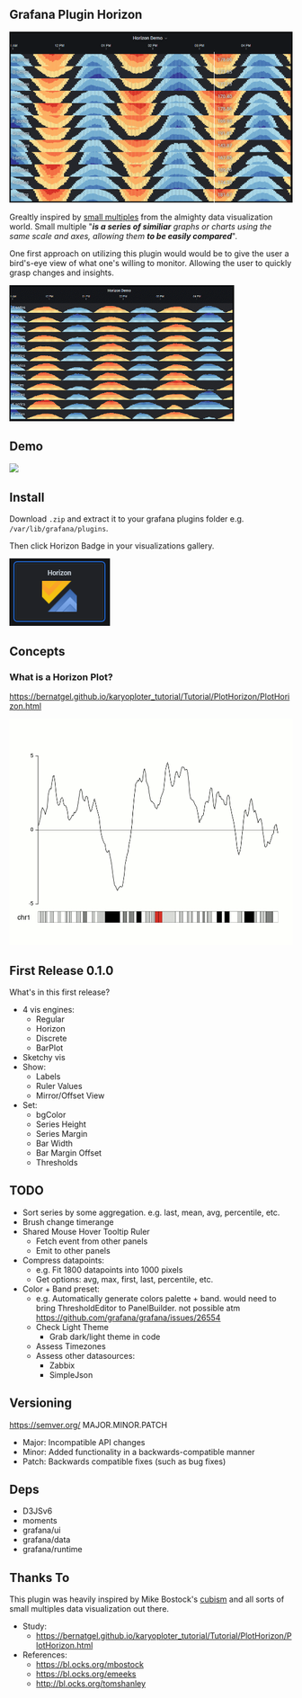 ## Grafana Plugin Horizon

![](./images/cover.png)

Grealtly inspired by [small multiples](https://en.wikipedia.org/wiki/Small_multiple) from the almighty data visualization world. Small multiple "***is a series of similiar** graphs or charts  using the same scale and axes, allowing them **to be easily compared***".

One first approach on utilizing this plugin would would be to give the user a bird's-eye view of what one's willing to monitor. Allowing the user to quickly grasp changes and insights.

![](./images/grafana-horizon-showcase0-480p.gif)

## Demo

![](./images/demo0.gif)

## Install

Download `.zip` and extract it to your grafana plugins folder e.g. `/var/lib/grafana/plugins`.

Then click Horizon Badge in your visualizations gallery.

![](./images/horizon-badge.png)

## Concepts
### What is a Horizon Plot?
https://bernatgel.github.io/karyoploter_tutorial/Tutorial/PlotHorizon/PlotHorizon.html

![](./images/horizon-explain.gif)


## First Release 0.1.0
What's in this first release?
* 4 vis engines:
    * Regular
    * Horizon
    * Discrete
    * BarPlot
* Sketchy vis
* Show:
    * Labels
    * Ruler Values
    * Mirror/Offset View
* Set:
    * bgColor 
    * Series Height
    * Series Margin
    * Bar Width
    * Bar Margin Offset
    * Thresholds

## TODO
* Sort series by some aggregation. e.g. last, mean, avg, percentile, etc.
* Brush change timerange
* Shared Mouse Hover Tooltip Ruler
    * Fetch event from other panels
    * Emit to other panels
* Compress datapoints:
    * e.g. Fit 1800 datapoints into 1000 pixels
    * Get options: avg, max, first, last, percentile, etc.
* Color + Band preset:
    * e.g. Automatically generate colors palette + band.
    would need to bring ThresholdEditor to PanelBuilder. not possible atm https://github.com/grafana/grafana/issues/26554
    * Check Light Theme
        * Grab dark/light theme in code
    * Assess Timezones
    * Assess other datasources:
        * Zabbix
        * SimpleJson 



## Versioning
https://semver.org/
MAJOR.MINOR.PATCH
* Major: Incompatible API changes
* Minor: Added functionality in a backwards-compatible manner
* Patch: Backwards compatible fixes (such as bug fixes)

## Deps
* D3JSv6
* moments
* grafana/ui
* grafana/data
* grafana/runtime

## Thanks To
This plugin was heavily inspired by Mike Bostock's [cubism](https://square.github.io/cubism/) and all sorts of small multiples data visualization out there.
* Study:
    * https://bernatgel.github.io/karyoploter_tutorial/Tutorial/PlotHorizon/PlotHorizon.html
* References:
    * https://bl.ocks.org/mbostock
    * https://bl.ocks.org/emeeks
    * http://bl.ocks.org/tomshanley